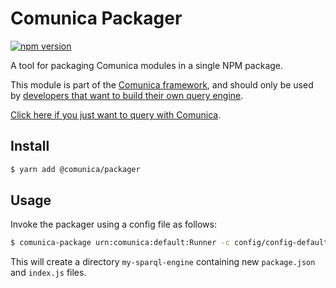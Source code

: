 # Comunica Packager

[![npm version](https://badge.fury.io/js/%40comunica%2Fpackager.svg)](https://www.npmjs.com/package/@comunica/packager)

A tool for packaging Comunica modules in a single NPM package.

This module is part of the [Comunica framework](https://github.com/comunica/comunica),
and should only be used by [developers that want to build their own query engine](https://comunica.dev/docs/modify/).

[Click here if you just want to query with Comunica](https://comunica.dev/docs/query/).

## Install

```bash
$ yarn add @comunica/packager
```

## Usage

Invoke the packager using a config file as follows:

```bash
$ comunica-package urn:comunica:default:Runner -c config/config-default.json -e urn:comunica:default:init/actors#query -o my-sparql-engine 
```

This will create a directory `my-sparql-engine` containing new `package.json` and `index.js` files.
